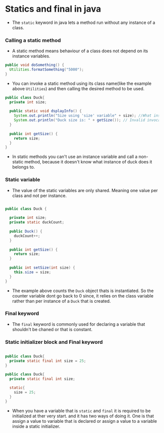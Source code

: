 # Statics and final in java
- The ```static``` keyword in java lets a method run without any instance of a class.

### Calling a static method

- A static method means behaviour of a class does not depend on its instance variables.
```java
public void doSomething() {
  Utilities.formatSomething("5000");
}
```
- You can invoke a static method using its class name(like the example above ```Utilities```) and then calling the desired method
to be used.

```java
public class Duck{
  private int size;
  
  public static void dsplayInfo() {
    System.out.println("Size using 'size' variable" + size); //What instance of a duck does it point to?
    System.out.println("Duck size is: " + getSize()); // Invalid invocation
  }
  
  public int getSize() {
    return size;
  }
}
```
- In static methods you can't use an instance variable and call a non-static method, because it doesn't know what instance of duck does it belongs to.

### Static variable
- The value of the static variables are only shared. Meaning one value per class and not per instance.

```java

public class Duck {
  
  private int size;
  private static duckCount;
  
  public Duck() {
    duckCount++; 
  }
  
  public int getSize() {
    return size;
  }
  
  public int setSize(int size) {
    this.size = size;
  } 
}

```
- The example above counts the ```Duck``` object thats is instantiated. So the counter variable dont go back to 0 since, it relies
on the class variable rather than per instance of a ```Duck``` that is created.

### Final keyword
- The ```final``` keyword is commonly used for declaring a variable that shouldn't be chaned or that is constant.

### Static initializer block and Final keyword

```java

public class Duck{
  private static final int size = 25; 
}

public class Duck{
  private static final int size; 
  
  static{
    size = 25;
  }
}
```
- When you have a variable that is ```static``` and ```final``` it is required to be initialized at ther very start. and it has two ways
of doing it. One is that assign a value to variable that is declared or assign a value to a variable inside a static initializer.
